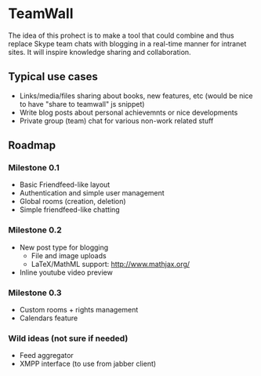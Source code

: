 TeamWall
========

The idea of this prohect is to make a tool that could combine and thus replace
Skype team chats with blogging in a real-time manner for intranet sites. It will inspire
knowledge sharing and collaboration.

Typical use cases
-----------------

* Links/media/files sharing about books, new features, etc (would be nice to have "share to teamwall" js snippet)
* Write blog posts about personal achievemnts or nice developments
* Private group (team) chat for various non-work related stuff


Roadmap
-------

### Milestone 0.1

* Basic Friendfeed-like layout
* Authentication and simple user management
* Global rooms (creation, deletion)
* Simple friendfeed-like chatting

### Milestone 0.2

* New post type for blogging
    * File and image uploads
    * LaTeX/MathML support: http://www.mathjax.org/
* Inline youtube video preview

### Milestone 0.3

* Custom rooms + rights management
* Calendars feature

### Wild ideas (not sure if needed)

* Feed aggregator
* XMPP interface (to use from jabber client)
